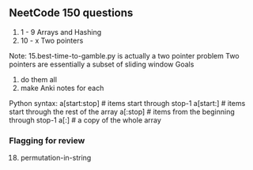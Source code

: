 ## NeetCode 150 questions

1. 1 - 9 Arrays and Hashing
2. 10 - x Two pointers

Note:
15.best-time-to-gamble.py is actually a two pointer problem
Two pointers are essentially a subset of sliding window
Goals

1. do them all
2. make Anki notes for each

Python syntax:
a[start:stop] # items start through stop-1
a[start:] # items start through the rest of the array
a[:stop] # items from the beginning through stop-1
a[:] # a copy of the whole array

### Flagging for review

18. permutation-in-string
